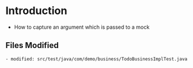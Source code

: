 # Introduction
- How to capture an argument which is passed to a mock

## Files Modified
	- modified: src/test/java/com/demo/business/TodoBusinessImplTest.java
